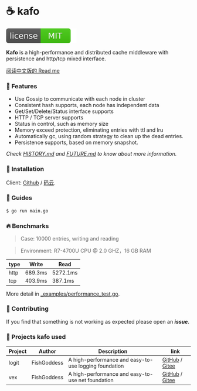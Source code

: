 # ☕ kafo

[![License](_icon/license.svg)](https://opensource.org/licenses/MIT)

**Kafo** is a high-performance and distributed cache middleware with persistence and http/tcp mixed interface.

[阅读中文版的 Read me](./README.md)

### 📃 Features

* Use Gossip to communicate with each node in cluster
* Consistent hash supports, each node has independent data
* Get/Set/Delete/Status interface supports
* HTTP / TCP server supports
* Status in control, such as memory size
* Memory exceed protection, eliminating entries with ttl and lru
* Automatically gc, using random strategy to clean up the dead entries.
* Persistence supports, based on memory snapshot.

_Check [HISTORY.md](./HISTORY.md) and [FUTURE.md](./FUTURE.md) to know about more information._

### 🔧 Installation

Client: [Github](https://github.com/avino-plan/kafo-client) / [码云](https://gitee.com/avino-plan/kafo-client).

### 📖 Guides

```bash
$ go run main.go
```

### 🔥 Benchmarks

> Case: 10000 entries, writing and reading

> Environment: R7-4700U CPU @ 2.0 GHZ，16 GB RAM

| type | Write | Read |
|------|-------|------|
| http | 689.3ms | 5272.1ms |
| tcp | 403.9ms | 387.1ms |

More detail in [_examples/performance_test.go](./_examples/performance_test.go).

### 👤 Contributing

If you find that something is not working as expected please open an _**issue**_.

### 🔬 Projects kafo used

| Project | Author | Description | link |
| -----------|--------|-------------|------------------|
| logit | FishGoddess | A high-performance and easy-to-use logging foundation | [GitHub](https://github.com/FishGoddess/logit) / [Gitee](https://gitee.com/FishGoddess/logit) |
| vex | FishGoddess | A high-performance and easy-to-use net foundation | [GitHub](https://github.com/FishGoddess/vex) / [Gitee](https://gitee.com/FishGoddess/vex) |
